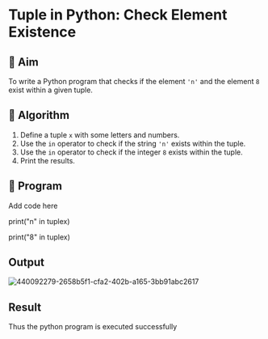 # Tuple in Python: Check Element Existence

## 🎯 Aim
To write a Python program that checks if the element `'n'` and the element `8` exist within a given tuple.

## 🧠 Algorithm
1. Define a tuple `x` with some letters and numbers.
2. Use the `in` operator to check if the string `'n'` exists within the tuple.
3. Use the `in` operator to check if the integer `8` exists within the tuple.
4. Print the results.

## 🧾 Program
Add code here


print("n" in tuplex)

print("8" in tuplex)
## Output

![440092279-2658b5f1-cfa2-402b-a165-3bb91abc2617](https://github.com/user-attachments/assets/0da619df-16f3-4eb1-be26-f0a7fc67291f)



## Result

Thus the python program is executed successfully
